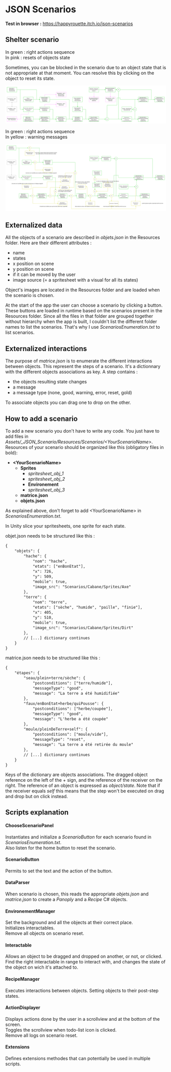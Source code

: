 
# JSON Scenarios

**Test in browser :** <https://happyrouette.itch.io/json-scenarios>

## Shelter scenario

In green : right actions sequence  
In pink : resets of objects state

Sometimes, you can be blocked in the scenario due to an object state that is not appropriate at that moment. You can resolve this by clicking on the object to reset its state.

![A diagram of the right sequence](/_Doc/ShelterWithResets.png)

In green : right actions sequence  
In yellow : warning messages

![A diagram with warning messages](/_Doc/ShelterWithWarnings.png)

## Externalized data

All the objects of a scenario are described in *objets.json* in the Resources folder. Here are their different attributes :  
 - name
 - states
 - x position on scene
 - y position on scene
 - if it can be moved by the user
 - image source (= a spritesheet with a visual for all its states)

 Object's images are located in the Resources folder and are loaded when the scenario is chosen.  

At the start of the app the user can choose a scenario by clicking a button. These buttons are loaded in runtime based on the scenarios present in the Resources folder. Since all the files in that folder are grouped together without hierarchy when the app is built, I couldn't list the different folder names to list the scenarios. That's why I use *ScenariosEnumeration.txt* to list scenarios.

## Externalized interactions

The purpose of *matrice.json* is to enumerate the different interactions between objects. This represent the steps of a scenario. It's a dictionnary with the different objects associations as key. A step contains :
 - the objects resulting state changes
 - a message 
 - a message type (none, good, warning, error, reset, gold)

 To associate objects you can drag one to drop on the other.

## How to add a scenario

To add a new scenario you don't have to write any code. You just have to add files in *Assets/_JSON_Scenario/Resources/Scenarios/\<YourScenarioName\>*. Resources of your scenario should be organized like this (obligatory files in bold):  
 - **\<YourScenarioName\>**
    - **Sprites**
        - *spritesheet_obj_1*
        - *spritesheet_obj_2*
        - **Environement**
        - *spritesheet_obj_3*
    - **matrice.json**
    - **objets.json**

As explained above, don't forget to add \<YourScenarioName\> in *ScenariosEnumeration.txt*.  

In Unity slice your spritesheets, one sprite for each state.

objet.json needs to be structured like this :  

    {
        "objets": {
            "hache": {
                "nom": "hache",
                "etats": ["enBonEtat"],
                "x": 726,
                "y": 509,
                "mobile": true,
                "image_src": "Scenarios/Cabane/Sprites/Axe"
            },
            "terre": {
                "nom": "terre",
                "etats": ["sèche", "humide", "paille", "finie"],
                "x": 405,
                "y": 510,
                "mobile": true,
                "image_src": "Scenarios/Cabane/Sprites/Dirt"
            },
            // [...] dictionary continues
        }
    }

matrice.json needs to be structured like this :  

    {
        "étapes": {
            "seau/plein+terre/sèche": {
                "postconditions": ["terre/humide"],
                "messageType": "good",
                "message": "La terre a été humidifiée"
            },
            "faux/enBonEtat+herbe/quiPousse": {
                "postconditions": ["herbe/coupée"],
                "messageType": "good",
                "message": "L'herbe a été coupée"
            },
            "moule/pleinDeTerre+self": {
                "postconditions": ["moule/vide"],
                "messageType": "reset",
                "message": "La terre a été retirée du moule"
            },
            // [...] dictionary continues
        }
    }

Keys of the dictionary are objects associations. The dragged object reference on the left of the + sign, and the reference of the receiver on the right. The reference of an object is expressed as *object/state*. Note that if the receiver equals *self* this means that the step won't be executed on drag and drop but on click instead.

## Scripts explanation

#### ChooseScenarioPanel

Instantiates and initialize a *ScenarioButton* for each scenario found in *ScenariosEnumeration.txt*.  
Also listen for the home button to reset the scenario.

#### ScenarioButton

Permits to set the text and the action of the button.

#### DataParser

When scenario is chosen, this reads the appropriate *objets.json* and *matrice.json* to create a *Panoply* and a *Recipe* C# objects. 

#### EnvironementManager

Set the background and all the objects at their correct place.  
Initializes interactables.  
Remove all objects on scenario reset.

#### Interactable

Allows an object to be dragged and dropped on another, or not, or clicked. Find the right interactable in range to interact with, and changes the state of the object on wich it's attached to.

#### RecipeManager

Executes interactions between objects. Setting objects to their post-step states.

#### ActionDisplayer

Displays actions done by the user in a scrollview and at the bottom of the screen.  
Toggles the scrollview when todo-list icon is clicked.  
Remove all logs on scenario reset.

#### Extensions

Defines extensions methodes that can potentially be used in multiple scripts.
